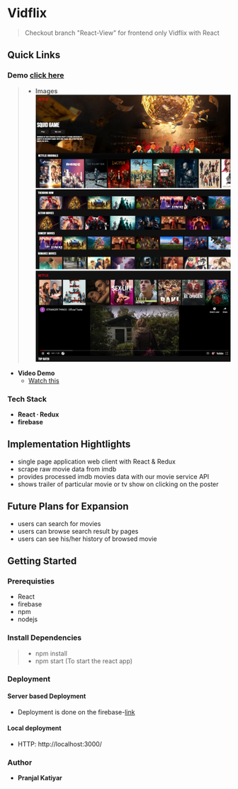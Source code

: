 # **Vidflix**
>Checkout branch "React-View" for frontend only Vidflix with React 

## **Quick Links**

### **Demo** [click here](https://vidflix-8bd35.web.app/)
>- **Images**
  ![Image 1](/demoImages/demoImg1.jpg)
  ![Image 2](/demoImages/demoImg2.jpg)
  ![Image 3](/demoImages/demoImg3.jpg)

- **Video Demo**
  - [Watch this](https://drive.google.com/file/d/1eTY5ak7mV1d3Yq50JOxgK2Xm3zqK_jVj/view?usp=sharing)

### **Tech Stack**
- **React ∙ Redux**
- **firebase**


## **Implementation Hightlights**
- single page application web client with React & Redux
- scrape raw movie data from imdb
- provides processed imdb movies data with our movie service API
- shows trailer of particular movie or tv show on clicking on the poster

## **Future Plans for Expansion**
- users can search for movies
- users can browse search result by pages
- users can see his/her history of browsed movie
 
## **Getting Started**

### **Prerequisties**
- React
- firebase
- npm
- nodejs

### **Install Dependencies**
>
>- npm install
>- npm start (To start the react app)


### **Deployment**
  #### **Server based Deployment**
   - Deployment is done on the firebase-[link](https://vidflix-8bd35.web.app/)

#### **Local deployment**
- HTTP: http://localhost:3000/


### **Author**
 - **Pranjal Katiyar**
